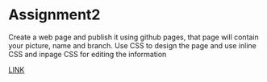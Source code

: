 # Assignment2
Create a web page and publish it using github pages, that page will contain your picture, name and branch. Use CSS to design the page and use inline CSS and inpage CSS for editing the information 

[LINK](https://anand459.github.io/Assignment2/assign2.html)
